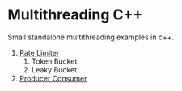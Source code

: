 # Multithreading C++

Small standalone multithreading examples in c++.

1) [Rate Limiter](rate_limiter.h)
   1) Token Bucket
   2) Leaky Bucket
3) [Producer Consumer](producer_consumer.h)